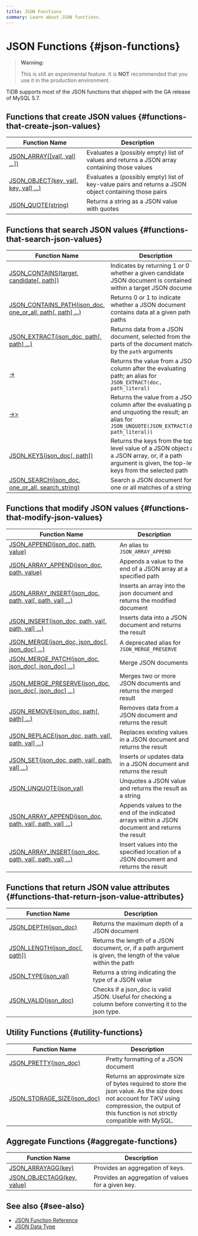 ```yaml
---
title: JSON Functions
summary: Learn about JSON functions.
---
```


# JSON Functions {#json-functions}

> **Warning:**
>
> This is still an experimental feature. It is **NOT** recommended that you use it in the production environment.

TiDB supports most of the JSON functions that shipped with the GA release of MySQL 5.7.

## Functions that create JSON values {#functions-that-create-json-values}

| Function Name                                           | Description                                                                                           |
| ------------------------------------------------------- | ----------------------------------------------------------------------------------------------------- |
| [JSON\_ARRAY(\[val\[, val\] ...\])][json_array]         | Evaluates a (possibly empty) list of values and returns a JSON array containing those values          |
| [JSON\_OBJECT(key, val\[, key, val\] ...)][json_object] | Evaluates a (possibly empty) list of key-value pairs and returns a JSON object containing those pairs |
| [JSON\_QUOTE(string)][json_quote]                       | Returns a string as a JSON value with quotes                                                          |

## Functions that search JSON values {#functions-that-search-json-values}

| Function Name                                                                           | Description                                                                                                                                            |
| --------------------------------------------------------------------------------------- | ------------------------------------------------------------------------------------------------------------------------------------------------------ |
| [JSON\_CONTAINS(target, candidate\[, path\])][json_contains]                            | Indicates by returning 1 or 0 whether a given candidate JSON document is contained within a target JSON document                                       |
| [JSON\_CONTAINS\_PATH(json\_doc, one\_or\_all, path\[, path\] ...)][json_contains_path] | Returns 0 or 1 to indicate whether a JSON document contains data at a given path or paths                                                              |
| [JSON\_EXTRACT(json\_doc, path\[, path\] ...)][json_extract]                            | Returns data from a JSON document, selected from the parts of the document matched by the `path` arguments                                             |
| [->][json_short_extract]                                                                | Returns the value from a JSON column after the evaluating path; an alias for `JSON_EXTRACT(doc, path_literal)`                                         |
| [->>][json_short_extract_unquote]                                                       | Returns the value from a JSON column after the evaluating path and unquoting the result; an alias for `JSON_UNQUOTE(JSON_EXTRACT(doc, path_literal))`  |
| [JSON\_KEYS(json\_doc\[, path\])][json_keys]                                            | Returns the keys from the top-level value of a JSON object as a JSON array, or, if a path argument is given, the top-level keys from the selected path |
| [JSON\_SEARCH(json\_doc, one\_or\_all, search\_string)][json_search]                    | Search a JSON document for one or all matches of a string                                                                                              |

## Functions that modify JSON values {#functions-that-modify-json-values}

| Function Name                                                                         | Description                                                                                     |
| ------------------------------------------------------------------------------------- | ----------------------------------------------------------------------------------------------- |
| [JSON\_APPEND(json\_doc, path, value)][json_append]                                   | An alias to `JSON_ARRAY_APPEND`                                                                 |
| [JSON\_ARRAY\_APPEND(json\_doc, path, value)][json_array_append]                      | Appends a value to the end of a JSON array at a specified path                                  |
| [JSON\_ARRAY\_INSERT(json\_doc, path, val\[, path, val\] ...)][json_array_insert]     | Inserts an array into the json document and returns the modified document                       |
| [JSON\_INSERT(json\_doc, path, val\[, path, val\] ...)][json_insert]                  | Inserts data into a JSON document and returns the result                                        |
| [JSON\_MERGE(json\_doc, json\_doc\[, json\_doc\] ...)][json_merge]                    | A deprecated alias for `JSON_MERGE_PRESERVE`                                                    |
| [JSON\_MERGE\_PATCH(json\_doc, json\_doc\[, json\_doc\] ...)][json_merge_patch]       | Merge JSON documents                                                                            |
| [JSON\_MERGE\_PRESERVE(json\_doc, json\_doc\[, json\_doc\] ...)][json_merge_preserve] | Merges two or more JSON documents and returns the merged result                                 |
| [JSON\_REMOVE(json\_doc, path\[, path\] ...)][json_remove]                            | Removes data from a JSON document and returns the result                                        |
| [JSON\_REPLACE(json\_doc, path, val\[, path, val\] ...)][json_replace]                | Replaces existing values in a JSON document and returns the result                              |
| [JSON\_SET(json\_doc, path, val\[, path, val\] ...)][json_set]                        | Inserts or updates data in a JSON document and returns the result                               |
| [JSON\_UNQUOTE(json\_val)][json_unquote]                                              | Unquotes a JSON value and returns the result as a string                                        |
| [JSON\_ARRAY\_APPEND(json\_doc, path, val\[, path, val\] ...)][json_array_append]     | Appends values to the end of the indicated arrays within a JSON document and returns the result |
| [JSON\_ARRAY\_INSERT(json\_doc, path, val\[, path, val\] ...)][json_array_insert]     | Insert values into the specified location of a JSON document and returns the result             |

## Functions that return JSON value attributes {#functions-that-return-json-value-attributes}

| Function Name                                    | Description                                                                                                     |
| ------------------------------------------------ | --------------------------------------------------------------------------------------------------------------- |
| [JSON\_DEPTH(json\_doc)][json_depth]             | Returns the maximum depth of a JSON document                                                                    |
| [JSON\_LENGTH(json\_doc\[, path\])][json_length] | Returns the length of a JSON document, or, if a path argument is given, the length of the value within the path |
| [JSON\_TYPE(json\_val)][json_type]               | Returns a string indicating the type of a JSON value                                                            |
| [JSON\_VALID(json\_doc)][json_valid]             | Checks if a json_doc is valid JSON. Useful for checking a column before converting it to the json type.         |

## Utility Functions {#utility-functions}

| Function Name                                       | Description                                                                                                                                                                                        |
| --------------------------------------------------- | -------------------------------------------------------------------------------------------------------------------------------------------------------------------------------------------------- |
| [JSON\_PRETTY(json\_doc)][json_pretty]              | Pretty formatting of a JSON document                                                                                                                                                               |
| [JSON\_STORAGE\_SIZE(json\_doc)][json_storage_size] | Returns an approximate size of bytes required to store the json value. As the size does not account for TiKV using compression, the output of this function is not strictly compatible with MySQL. |

## Aggregate Functions {#aggregate-functions}

| Function Name                                 | Description                                        |
| --------------------------------------------- | -------------------------------------------------- |
| [JSON\_ARRAYAGG(key)][json_arrayagg]          | Provides an aggregation of keys.                   |
| [JSON\_OBJECTAGG(key, value)][json_objectagg] | Provides an aggregation of values for a given key. |

## See also {#see-also}

-   [JSON Function Reference](https://dev.mysql.com/doc/refman/5.7/en/json-function-reference.html)
-   [JSON Data Type](/data-type-json.md)

[json_extract]: https://dev.mysql.com/doc/refman/5.7/en/json-search-functions.html#function_json-extract

[json_short_extract]: https://dev.mysql.com/doc/refman/5.7/en/json-search-functions.html#operator_json-column-path

[json_short_extract_unquote]: https://dev.mysql.com/doc/refman/5.7/en/json-search-functions.html#operator_json-inline-path

[json_unquote]: https://dev.mysql.com/doc/refman/5.7/en/json-modification-functions.html#function_json-unquote

[json_type]: https://dev.mysql.com/doc/refman/5.7/en/json-attribute-functions.html#function_json-type

[json_set]: https://dev.mysql.com/doc/refman/5.7/en/json-modification-functions.html#function_json-set

[json_insert]: https://dev.mysql.com/doc/refman/5.7/en/json-modification-functions.html#function_json-insert

[json_replace]: https://dev.mysql.com/doc/refman/5.7/en/json-modification-functions.html#function_json-replace

[json_remove]: https://dev.mysql.com/doc/refman/5.7/en/json-modification-functions.html#function_json-remove

[json_merge]: https://dev.mysql.com/doc/refman/5.7/en/json-modification-functions.html#function_json-merge

[json_merge_patch]: https://dev.mysql.com/doc/refman/5.7/en/json-modification-functions.html#function_json-merge-patch

[json_merge_preserve]: https://dev.mysql.com/doc/refman/5.7/en/json-modification-functions.html#function_json-merge-preserve

[json_object]: https://dev.mysql.com/doc/refman/5.7/en/json-creation-functions.html#function_json-object

[json_array]: https://dev.mysql.com/doc/refman/5.7/en/json-creation-functions.html#function_json-array

[json_keys]: https://dev.mysql.com/doc/refman/5.7/en/json-search-functions.html#function_json-keys

[json_length]: https://dev.mysql.com/doc/refman/5.7/en/json-attribute-functions.html#function_json-length

[json_valid]: https://dev.mysql.com/doc/refman/5.7/en/json-attribute-functions.html#function_json-valid

[json_quote]: https://dev.mysql.com/doc/refman/5.7/en/json-creation-functions.html#function_json-quote

[json_contains]: https://dev.mysql.com/doc/refman/5.7/en/json-search-functions.html#function_json-contains

[json_contains_path]: https://dev.mysql.com/doc/refman/5.7/en/json-search-functions.html#function_json-contains-path

[json_arrayagg]: https://dev.mysql.com/doc/refman/5.7/en/aggregate-functions.html#function_json-arrayagg

[json_depth]: https://dev.mysql.com/doc/refman/5.7/en/json-attribute-functions.html#function_json-depth

[json_search]: https://dev.mysql.com/doc/refman/5.7/en/json-search-functions.html#function_json-search

[json_append]: https://dev.mysql.com/doc/refman/5.7/en/json-modification-functions.html#function_json-append

[json_array_append]: https://dev.mysql.com/doc/refman/5.7/en/json-modification-functions.html#function_json-array-append

[json_array_insert]: https://dev.mysql.com/doc/refman/5.7/en/json-modification-functions.html#function_json-array-insert

[json_arrayagg]: https://dev.mysql.com/doc/refman/5.7/en/aggregate-functions.html#function_json-arrayagg

[json_objectagg]: https://dev.mysql.com/doc/refman/5.7/en/aggregate-functions.html#function_json-objectagg

[json_pretty]: https://dev.mysql.com/doc/refman/5.7/en/json-utility-functions.html#function_json-pretty

[json_storage_size]: https://dev.mysql.com/doc/refman/5.7/en/json-utility-functions.html#function_json-storage-size
